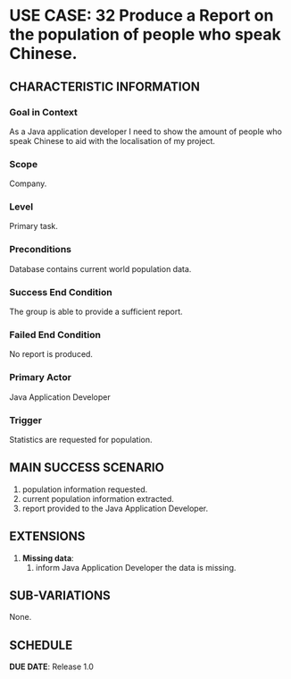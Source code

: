 # USE CASE: 32 Produce a Report on the population of people who speak Chinese.

## CHARACTERISTIC INFORMATION

### Goal in Context

As a Java application developer I need to show the amount of people who speak Chinese to aid with the localisation of my project.

### Scope

Company.

### Level

Primary task.

### Preconditions

Database contains current world population data.

### Success End Condition

The group is able to provide a sufficient report.

### Failed End Condition

No report is produced.

### Primary Actor

Java Application Developer

### Trigger

Statistics are requested for population.

## MAIN SUCCESS SCENARIO

1. population information requested.
2. current population information extracted.
3. report provided to the Java Application Developer.

## EXTENSIONS

1. **Missing data**:
   1. inform Java Application Developer the data is missing.

## SUB-VARIATIONS

None.

## SCHEDULE

**DUE DATE**: Release 1.0